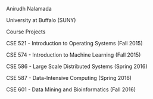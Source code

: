 Anirudh Nalamada

University at Buffalo (SUNY)

Course Projects 

CSE 521 - Introduction to Operating Systems (Fall 2015)

CSE 574 - Introduction to Machine Learning (Fall 2015)

CSE 586 - Large Scale Distributed Systems (Spring 2016)

CSE 587 - Data-Intensive Computing (Spring 2016)

CSE 601 - Data Mining and Bioinformatics (Fall 2016)